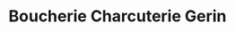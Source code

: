 ---
title: "Boucherie Charcuterie Gerin"
url: /artas/boucherie-charcuterie-gerin/
shop: boucherie
---